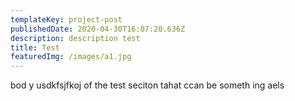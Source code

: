 ```yaml
---
templateKey: project-post
publishedDate: 2020-04-30T16:07:20.636Z
description: description test
title: Test
featuredImg: /images/a1.jpg
---
```


bod y usdkfsjfkoj of the test seciton tahat ccan be someth ing aels
